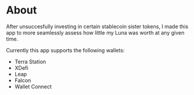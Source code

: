 # About

After unsuccesfully investing in certain stablecoin sister tokens, I made this app to more seamlessly assess how little my Luna was worth at any given time.

Currently this app supports the following wallets:

- Terra Station
- XDefi
- Leap
- Falcon
- Wallet Connect
